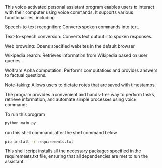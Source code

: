 This voice-activated personal assistant program enables users to interact with their computer using voice commands. It supports various functionalities, including:


Speech-to-text recognition: Converts spoken commands into text.

Text-to-speech conversion: Converts text output into spoken responses.

Web browsing: Opens specified websites in the default browser.

Wikipedia search: Retrieves information from Wikipedia based on user queries.

Wolfram Alpha computation: Performs computations and provides answers to factual questions.

Note-taking: Allows users to dictate notes that are saved with timestamps.


The program provides a convenient and hands-free way to perform tasks, retrieve information, and automate simple processes using voice commands.

To run this program
```sh
python main.py
```
run this shell command, after the shell command below
```sh
pip install -r requirements.txt
```
This shell script installs all the necessary packages specified in the requirements.txt file, ensuring that all dependencies are met to run the assistant.
